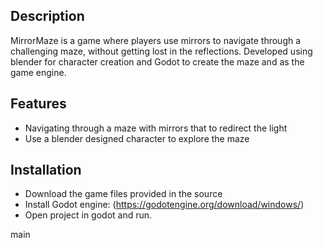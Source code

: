 
## Description

MirrorMaze is a game where players use mirrors to navigate through a challenging maze, without getting lost in the reflections. Developed using blender for character creation and Godot to create the maze and as the game engine.
## Features

- Navigating through a maze with mirrors that to redirect the light
- Use a blender designed character to explore the maze

## Installation

- Download the game files provided in the source
- Install Godot engine: (https://godotengine.org/download/windows/)
- Open project in godot and run.
   
   



     

   
   

        
        

     
 
 main
